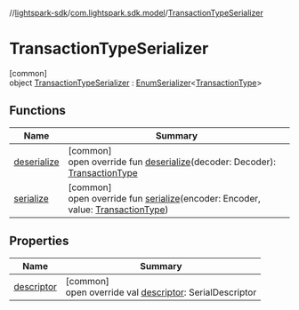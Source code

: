 //[lightspark-sdk](../../../index.md)/[com.lightspark.sdk.model](../index.md)/[TransactionTypeSerializer](index.md)

# TransactionTypeSerializer

[common]\
object [TransactionTypeSerializer](index.md) : [EnumSerializer](../../com.lightspark.sdk.util/-enum-serializer/index.md)&lt;[TransactionType](../-transaction-type/index.md)&gt;

## Functions

| Name | Summary |
|---|---|
| [deserialize](../../com.lightspark.sdk.util/-enum-serializer/deserialize.md) | [common]<br>open override fun [deserialize](../../com.lightspark.sdk.util/-enum-serializer/deserialize.md)(decoder: Decoder): [TransactionType](../-transaction-type/index.md) |
| [serialize](index.md#-1749453034%2FFunctions%2F-962664521) | [common]<br>open override fun [serialize](index.md#-1749453034%2FFunctions%2F-962664521)(encoder: Encoder, value: [TransactionType](../-transaction-type/index.md)) |

## Properties

| Name | Summary |
|---|---|
| [descriptor](../../com.lightspark.sdk.util/-enum-serializer/descriptor.md) | [common]<br>open override val [descriptor](../../com.lightspark.sdk.util/-enum-serializer/descriptor.md): SerialDescriptor |
